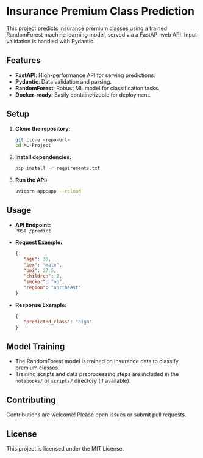 # Insurance Premium Class Prediction

This project predicts insurance premium classes using a trained RandomForest machine learning model, served via a FastAPI web API. Input validation is handled with Pydantic.

## Features

- **FastAPI**: High-performance API for serving predictions.
- **Pydantic**: Data validation and parsing.
- **RandomForest**: Robust ML model for classification tasks.
- **Docker-ready**: Easily containerizable for deployment.


## Setup

1. **Clone the repository:**
    ```bash
    git clone <repo-url>
    cd ML-Project
    ```

2. **Install dependencies:**
    ```bash
    pip install -r requirements.txt
    ```

3. **Run the API:**
    ```bash
    uvicorn app:app --reload
    ```

## Usage

- **API Endpoint:**  
  `POST /predict`

- **Request Example:**
  ```json
  {
     "age": 35,
     "sex": "male",
     "bmi": 27.5,
     "children": 2,
     "smoker": "no",
     "region": "northeast"
  }
  ```

- **Response Example:**
  ```json
  {
     "predicted_class": "high"
  }
  ```

## Model Training

- The RandomForest model is trained on insurance data to classify premium classes.
- Training scripts and data preprocessing steps are included in the `notebooks/` or `scripts/` directory (if available).

## Contributing

Contributions are welcome! Please open issues or submit pull requests.

## License

This project is licensed under the MIT License.